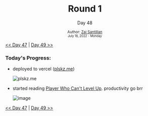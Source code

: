 <div align="center">
  <h1>Round 1</h1>
  <p>Day 48</p>
  <sub>
    Author: <a href="https://github.com/plskz" target="_blank">Zai Santillan</a>
    <br>
    <small>July 18, 2022 - Monday</small>
  </sub>
</div>

[<< Day 47](day047.md) | [Day 49 >>](day049.md)

### Today's Progress:

- deployed to vercel ([plskz.me](https://plskz-me.vercel.app/))

  ![plskz.me](https://user-images.githubusercontent.com/57343545/180192406-0cfdf9f6-353c-47f6-8413-6535d5f09175.png)

- started reading [Player Who Can't Level Up](https://anilist.co/manga/130511/The-Player-Who-Cant-Level-Up/). productivity go brr

  ![image](https://user-images.githubusercontent.com/57343545/180193101-06e8b7ce-e3b2-49d4-9e47-d696ed104fd5.png)

[<< Day 47](day047.md) | [Day 49 >>](day049.md)
